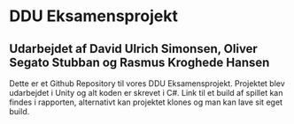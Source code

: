 # DDU Eksamensprojekt

## Udarbejdet af David Ulrich Simonsen, Oliver Segato Stubban og Rasmus Kroghede Hansen

Dette er et Github Repository til vores DDU Eksamensprojekt. Projektet blev udarbejdet i Unity og alt koden er skrevet i C#. Link til et build af spillet kan findes i rapporten, alternativt kan projektet klones og man kan lave sit eget build.

